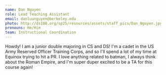 ```yaml
---
name: Dan Nguyen
role: Lead Teaching Assistant
email: danluunguyen@berkeley.edu 
photo: http://ds100.org/sp25/resources/assets/staff_pics/Dan_Nguyen.jpg
pronouns: He/Him
team: Instructional Coordination
---
```

Howdy! I am a junior double majoring in CS and DS! I'm a cadet in the US Army Reserved Officer Training Corps, and so I'll spend a lot of my time at Equinox trying to hit a PR. I love anything related to batman, I always think about the Roman Empire, and I'm super duper excited to be a TA for this course again!